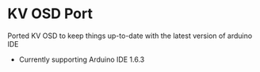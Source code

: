 # KV OSD Port

Ported KV OSD to keep things up-to-date with the latest version of arduino IDE

* Currently supporting Arduino IDE 1.6.3
